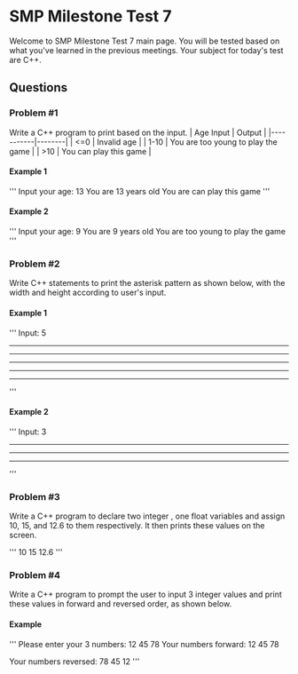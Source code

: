 # SMP Milestone Test 7

Welcome to SMP Milestone Test 7 main page. You will be tested based on what you've learned in the previous meetings. 
Your subject for today's test are C++.


## Questions

### Problem #1
Write a C++ program to print based on the input.
| Age Input | Output |
|-----------|--------|
| <=0 | Invalid age |
| 1-10 | You are too young to play the game |
| >10 | You can play this game |

#### Example 1
'''
Input your age: 13
You are 13 years old
You are can play this game
'''
#### Example 2
'''
Input your age: 9
You are 9 years old
You are too young to play the game
'''

### Problem #2
Write C++ statements to print the asterisk pattern as shown below, with the width and height according to user's input.

#### Example 1
'''
Input: 5
***** 
***** 
***** 
***** 
***** 
'''
#### Example 2
'''
Input: 3
*** 
*** 
***
'''

### Problem #3
Write a C++ program to declare two integer , one float variables and assign 10, 15, and 12.6 to them respectively. It then prints these values on the screen.

'''
10 15 12.6
'''

### Problem #4
Write a C++ program to prompt the user to input 3 integer values and print these values in forward and reversed order, as shown below.

#### Example
'''
Please enter your 3 numbers: 12 45 78 
Your numbers forward: 
12 
45 
78 
  
Your numbers reversed: 
78 
45 
12 
'''
